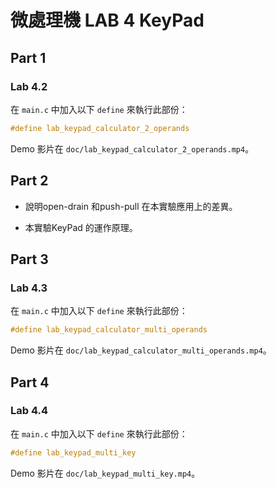 # 微處理機 LAB 4 KeyPad

## Part 1

### Lab 4.2

在 `main.c` 中加入以下 `define` 來執行此部份：

```c
#define lab_keypad_calculator_2_operands
```

Demo 影片在 `doc/lab_keypad_calculator_2_operands.mp4`。

## Part 2

- 說明open-drain 和push-pull 在本實驗應用上的差異。

- 本實驗KeyPad 的運作原理。

## Part 3

### Lab 4.3

在 `main.c` 中加入以下 `define` 來執行此部份：

```c
#define lab_keypad_calculator_multi_operands
```

Demo 影片在 `doc/lab_keypad_calculator_multi_operands.mp4`。

## Part 4

### Lab 4.4

在 `main.c` 中加入以下 `define` 來執行此部份：

```c
#define lab_keypad_multi_key
```

Demo 影片在 `doc/lab_keypad_multi_key.mp4`。
